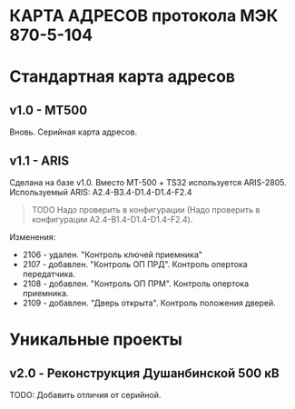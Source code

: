КАРТА АДРЕСОВ протокола МЭК 870-5-104
=====================================

# Стандартная карта адресов

## v1.0 - MT500

Вновь. Серийная карта адресов.

## v1.1 - ARIS

Сделана на базе v1.0. Вместо МТ-500 + TS32 используется ARIS-2805.
Используемый ARIS: A2.4-B3.4-D1.4-D1.4-F2.4 

> TODO Надо проверить в конфигурации (Надо проверить в конфигурации A2.4-B1.4-D1.4-D1.4-F2.4).

Изменения:
- 2106 - удален. "Контроль ключей приемника"
- 2107 - добавлен. "Контроль ОП ПРД". Контроль опертока передатчика.
- 2108 - добавлен. "Контроль ОП ПРМ". Контроль опертока приемника.
- 2109 - добавлен. "Дверь открыта". Контроль положения дверей.


# Уникальные проекты

## v2.0 - Реконструкция Душанбинской 500 кВ

TODO: Добавить отличия от серийной.

